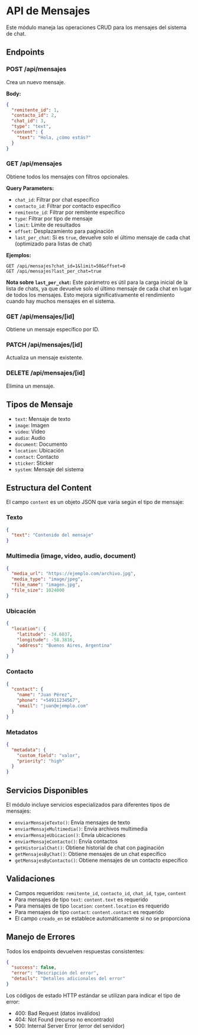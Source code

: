 # API de Mensajes

Este módulo maneja las operaciones CRUD para los mensajes del sistema de chat.

## Endpoints

### POST /api/mensajes
Crea un nuevo mensaje.

**Body:**
```json
{
  "remitente_id": 1,
  "contacto_id": 2,
  "chat_id": 3,
  "type": "text",
  "content": {
    "text": "Hola, ¿cómo estás?"
  }
}
```

### GET /api/mensajes
Obtiene todos los mensajes con filtros opcionales.

**Query Parameters:**
- `chat_id`: Filtrar por chat específico
- `contacto_id`: Filtrar por contacto específico
- `remitente_id`: Filtrar por remitente específico
- `type`: Filtrar por tipo de mensaje
- `limit`: Límite de resultados
- `offset`: Desplazamiento para paginación
- `last_per_chat`: Si es `true`, devuelve solo el último mensaje de cada chat (optimizado para listas de chat)

**Ejemplos:**
```
GET /api/mensajes?chat_id=1&limit=50&offset=0
GET /api/mensajes?last_per_chat=true
```

**Nota sobre `last_per_chat`:** 
Este parámetro es útil para la carga inicial de la lista de chats, ya que devuelve solo el último mensaje de cada chat en lugar de todos los mensajes. Esto mejora significativamente el rendimiento cuando hay muchos mensajes en el sistema.

### GET /api/mensajes/[id]
Obtiene un mensaje específico por ID.

### PATCH /api/mensajes/[id]
Actualiza un mensaje existente.

### DELETE /api/mensajes/[id]
Elimina un mensaje.

## Tipos de Mensaje

- `text`: Mensaje de texto
- `image`: Imagen
- `video`: Video
- `audio`: Audio
- `document`: Documento
- `location`: Ubicación
- `contact`: Contacto
- `sticker`: Sticker
- `system`: Mensaje del sistema

## Estructura del Content

El campo `content` es un objeto JSON que varía según el tipo de mensaje:

### Texto
```json
{
  "text": "Contenido del mensaje"
}
```

### Multimedia (image, video, audio, document)
```json
{
  "media_url": "https://ejemplo.com/archivo.jpg",
  "media_type": "image/jpeg",
  "file_name": "imagen.jpg",
  "file_size": 1024000
}
```

### Ubicación
```json
{
  "location": {
    "latitude": -34.6037,
    "longitude": -58.3816,
    "address": "Buenos Aires, Argentina"
  }
}
```

### Contacto
```json
{
  "contact": {
    "name": "Juan Pérez",
    "phone": "+54911234567",
    "email": "juan@ejemplo.com"
  }
}
```

### Metadatos
```json
{
  "metadata": {
    "custom_field": "valor",
    "priority": "high"
  }
}
```

## Servicios Disponibles

El módulo incluye servicios especializados para diferentes tipos de mensajes:

- `enviarMensajeTexto()`: Envía mensajes de texto
- `enviarMensajeMultimedia()`: Envía archivos multimedia
- `enviarMensajeUbicacion()`: Envía ubicaciones
- `enviarMensajeContacto()`: Envía contactos
- `getHistorialChat()`: Obtiene historial de chat con paginación
- `getMensajesByChat()`: Obtiene mensajes de un chat específico
- `getMensajesByContacto()`: Obtiene mensajes de un contacto específico

## Validaciones

- Campos requeridos: `remitente_id`, `contacto_id`, `chat_id`, `type`, `content`
- Para mensajes de tipo `text`: `content.text` es requerido
- Para mensajes de tipo `location`: `content.location` es requerido
- Para mensajes de tipo `contact`: `content.contact` es requerido
- El campo `creado_en` se establece automáticamente si no se proporciona

## Manejo de Errores

Todos los endpoints devuelven respuestas consistentes:

```json
{
  "success": false,
  "error": "Descripción del error",
  "details": "Detalles adicionales del error"
}
```

Los códigos de estado HTTP estándar se utilizan para indicar el tipo de error:
- 400: Bad Request (datos inválidos)
- 404: Not Found (recurso no encontrado)
- 500: Internal Server Error (error del servidor)